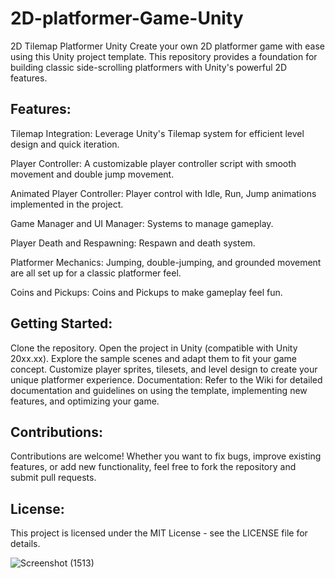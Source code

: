 # 2D-platformer-Game-Unity
2D Tilemap Platformer Unity
Create your own 2D platformer game with ease using this Unity project template. This repository provides a foundation for building classic side-scrolling platformers with Unity's powerful 2D features.

## Features:
Tilemap Integration: Leverage Unity's Tilemap system for efficient level design and quick iteration.

Player Controller: A customizable player controller script with smooth movement and double jump movement.

Animated Player Controller: Player control with Idle, Run, Jump animations implemented in the project.

Game Manager and UI Manager: Systems to manage gameplay.

Player Death and Respawning: Respawn and death system.

Platformer Mechanics: Jumping, double-jumping, and grounded movement are all set up for a classic platformer feel.

Coins and Pickups: Coins and Pickups to make gameplay feel fun.

## Getting Started:
Clone the repository.
Open the project in Unity (compatible with Unity 20xx.xx).
Explore the sample scenes and adapt them to fit your game concept.
Customize player sprites, tilesets, and level design to create your unique platformer experience.
Documentation:
Refer to the Wiki for detailed documentation and guidelines on using the template, implementing new features, and optimizing your game.

## Contributions:
Contributions are welcome! Whether you want to fix bugs, improve existing features, or add new functionality, feel free to fork the repository and submit pull requests.

## License:
This project is licensed under the MIT License - see the LICENSE file for details.

![Screenshot (1513)](https://github.com/striderzz/2D-platformer/assets/72110940/86828c36-c457-438c-a09d-abff34692e71)



